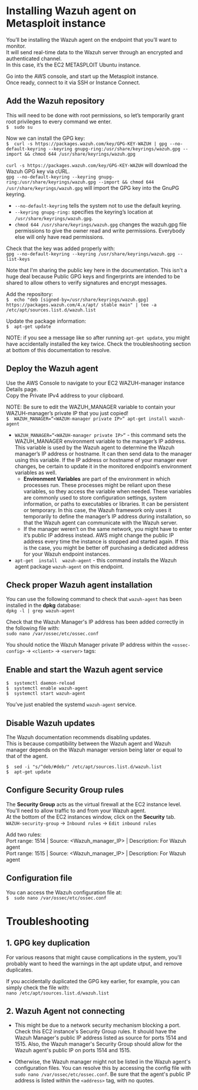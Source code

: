 # Installing Wazuh agent on Metasploit instance

You’ll be installing the Wazuh agent on the endpoint that you’ll want to monitor.<br>
It will send real-time data to the Wazuh server through an encrypted and authenticated channel.<br>
In this case, it’s the EC2 METASPLOIT Ubuntu instance.

Go into the AWS console, and start up the Metasploit instance.<br>
Once ready, connect to it via SSH or Instance Connect.<br>


## Add the Wazuh repository
This will need to be done with root permissions, so let’s temporarily grant root privileges to every command we enter.<br>
`$  sudo su`
<sudo-su>

Now we can install the GPG key:<br>
`$  curl -s https://packages.wazuh.com/key/GPG-KEY-WAZUH | gpg --no-default-keyring --keyring gnupg-ring:/usr/share/keyrings/wazuh.gpg --import && chmod 644 /usr/share/keyrings/wazuh.gpg`

<add-gpg-key>

`curl -s https://packages.wazuh.com/key/GPG-KEY-WAZUH`  will download the Wazuh GPG key via cURL.<br>
`gpg --no-default-keyring --keyring gnupg-ring:/usr/share/keyrings/wazuh.gpg --import && chmod 644 /usr/share/keyrings/wazuh.gpg`  will import the GPG key into the GnuPG keyring. <br>
* `--no-default-keyring`  tells the system not to use the default keyring.
* `--keyring gnupg-ring:`  specifies the keyring’s location at  `/usr/share/keyrings/wazuh.gpg`.
* `chmod 644 /usr/share/keyrings/wazuh.gpg`  changes the wazuh.gpg file permissions to give the owner read and write permissions. Everybody else will only have read permissions.

Check that the key was added properly with:<br>
`gpg --no-default-keyring --keyring /usr/share/keyrings/wazuh.gpg --list-keys`

<check-gpg-key>

Note that I'm sharing the public key here in the documentation. This isn't a huge deal because Public GPG keys and fingerprints are intended to be shared to allow others to verify signatures and encrypt messages.

Add the repository:<br>
`$  echo "deb [signed-by=/usr/share/keyrings/wazuh.gpg] https://packages.wazuh.com/4.x/apt/ stable main" | tee -a /etc/apt/sources.list.d/wazuh.list`

<add-repository>

Update the package information:<br>
`$  apt-get update`

NOTE: if you see a message like so after running `apt-get update`, you might have accidentally installed the key twice. Check the troubleshooting section at bottom of this documentation to resolve.

<gpg-apt-update-warning>


## Deploy the Wazuh agent
Use the AWS Console to navigate to your EC2 WAZUH-manager instance Details page.<br>
Copy the  Private IPv4 address  to your clipboard.<br>

NOTE: Be sure to edit the WAZUH_MANAGER variable to contain your WAZUH-manager’s private IP that you just copied!<br>
`$  WAZUH_MANAGER=“<WAZUH-manager private IP>“ apt-get install wazuh-agent`

* `WAZUH_MANAGER=“<WAZUH-manager private IP>“`  -  this command sets the WAZUH_MANAGER environment variable to the manager’s IP address. This variable is used by the Wazuh agent to determine the Wazuh manager’s IP address or hostname. It can then send data to the manager using this variable. If the IP address or hostname of your manager ever changes, be certain to update it in the monitored endpoint’s environment variables as well.<br>
    * **Environment Variables**  are part of the environment in which processes run. These processes might be reliant upon these variables, so they access the variable when needed. These variables are commonly used to store configuration settings, system information, or paths to executables or libraries. It can be persistent or temporary. In this case, the Wazuh framework only uses it temporarily to define the manager’s IP address during installation, so that the Wazuh agent can communicate with the Wazuh server. 
    * If the manager weren’t on the same network, you might have to enter it’s public IP address instead. AWS might change the public IP address every time the instance is stopped and started again. If this is the case, you might be better off purchasing a dedicated address for your Wazuh endpoint instances.
* `apt-get  install  wazuh-agent`  -  this command installs the Wazuh agent package  `wazuh-agent`  on this endpoint. 


## Check proper Wazuh agent installation
You can use the following command to check that `wazuh-agent` has been installed in the **dpkg** database:<br>
`dpkg -l | grep wazuh-agent`

<check-dpkg>

Check that the Wazuh Manager's IP address has been added correctly in the following file with:<br>
`sudo nano /var/ossec/etc/ossec.conf`

You should notice the Wazuh Manager private IP address within the `<ossec-config>`  ->  `<client>`  ->  `<server>`  tags:

<ossec-config>


## Enable and start the Wazuh agent service
```
$  systemctl daemon-reload
$  systemctl enable wazuh-agent
$  systemctl start wazuh-agent
```
You’ve just enabled the systemd  `wazuh-agent`  service.

<start-wazuh-agent>


## Disable Wazuh updates
The Wazuh documentation recommends disabling updates.<br>
This is because compatibility between the Wazuh agent and Wazuh manager depends on the Wazuh manager version being later or equal to that of the agent.
```
$  sed -i "s/^deb/#deb/" /etc/apt/sources.list.d/wazuh.list
$  apt-get update
```

## Configure Security Group rules
The  **Security Group**  acts as the virtual firewall at the EC2 instance level.<br>
You'll need to allow traffic to and from your Wazuh agent.<br>
At the bottom of the EC2 instances window, click on the  **Security**  tab.<br>
`WAZUH-security-group`  ->  `Inbound rules`  ->  `Edit inbound rules`

Add two rules:<br>
Port range:  1514  |  Source: <Wazuh_manager_IP>  |  Description: For Wazuh agent<br>
Port range:  1515  |  Source: <Wazuh_manager_IP>  |  Description: For Wazuh agent

<Wazuh-Agent-security-groups>


## Configuration file
You can access the Wazuh configuration file at:<br>
`$  sudo nano /var/ossec/etc/ossec.conf`



# Troubleshooting

## 1. GPG key duplication
For various reasons that might cause complications in the system, you'll probably want to heed the warnings in the apt update utput, and remove duplicates. 

If you accidentally duplicated the GPG key earlier, for example, you can simply check the file with:<br>
`nano /etc/apt/sources.list.d/wazuh.list`

<duplicate-gpg-keys-error>

<duplicate-gpg-keys-warning>

## 2. Wazuh Agent not connecting
* This might be due to a network security mechanism blocking a port. Check this EC2 instance's Security Group rules. It should have the Wazuh Manager's public IP address listed as source for ports 1514 and 1515. Also, the Wazuh manager's Security Group should allow for the Wazuh agent's public IP on ports 1514 and 1515.

* Otherwise, the Wazuh manager might not be listed in the Wazuh agent's configuration files. You can resolve this by accessing the config file with `sudo nano /var/ossec/etc/ossec.conf`. Be sure that the agent's public IP address is listed within the `<address>` tag, with no quotes.